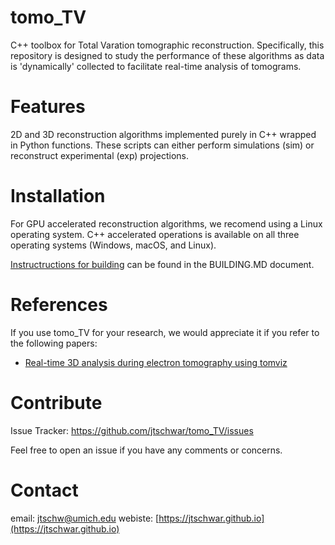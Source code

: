 # tomo_TV

C++ toolbox for Total Varation tomographic reconstruction. Specifically, this repository is designed to study the performance of these algorithms as data is 'dynamically' collected to facilitate real-time analysis of tomograms. 

# Features

2D and 3D reconstruction algorithms implemented purely in C++ wrapped in Python functions.  These scripts can either perform simulations (sim) or reconstruct experimental (exp) projections. 

# Installation

For GPU accelerated reconstruction algorithms, we recomend using a Linux operating system. C++ accelerated operations is available on all three operating systems (Windows, macOS, and Linux). 

[Instructructions for building](BUILDING.md) can be found in the BUILDING.MD document.

# References
If you use tomo_TV for your research, we would appreciate it if you refer to the following papers:

- [Real-time 3D analysis during electron tomography using tomviz](https://www.nature.com/articles/s41467-022-32046-0)
     
# Contribute

Issue Tracker:  https://github.com/jtschwar/tomo_TV/issues

Feel free to open an issue if you have any comments or concerns. 
    
    
# Contact

email: [jtschw@umich.edu](jtschw@umich.edu)
webiste: [https://jtschwar.github.io](https://jtschwar.github.io)
